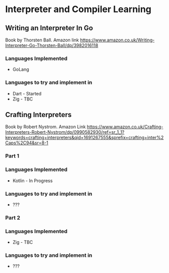 # Interpreter and Compiler Learning

## Writing an Interpreter In Go
Book by Thorsten Ball. Amazon link https://www.amazon.co.uk/Writing-Interpreter-Go-Thorsten-Ball/dp/3982016118

### Languages Implemented
- GoLang

### Languages to try and implement in
- Dart - Started
- Zig - TBC

## Crafting Interpreters

Book by Robert Nystrom. Amazon Link https://www.amazon.co.uk/Crafting-Interpreters-Robert-Nystrom/dp/0990582930/ref=sr_1_1?keywords=crafting+interpreters&qid=1691267555&sprefix=crafting+inter%2Caps%2C94&sr=8-1

### Part 1
### Languages Implemented
- Kotlin - In Progress

### Languages to try and implement in
 - ???

### Part 2
### Languages Implemented
 - Zig - TBC

### Languages to try and implement in
 - ???
